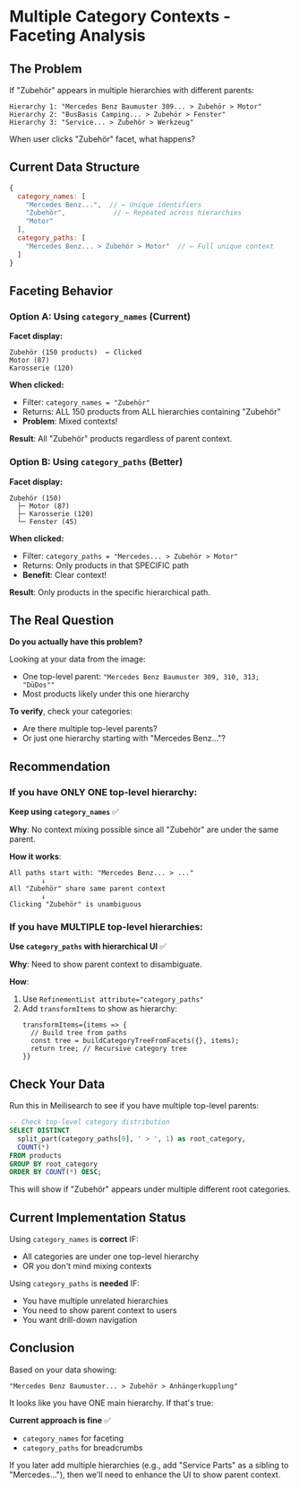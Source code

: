 # Multiple Category Contexts - Faceting Analysis

## The Problem

If "Zubehör" appears in multiple hierarchies with different parents:

```
Hierarchy 1: "Mercedes Benz Baumuster 309... > Zubehör > Motor"
Hierarchy 2: "BusBasis Camping... > Zubehör > Fenster"
Hierarchy 3: "Service... > Zubehör > Werkzeug"
```

When user clicks "Zubehör" facet, what happens?

## Current Data Structure

```javascript
{
  category_names: [
    "Mercedes Benz...",  // ← Unique identifiers
    "Zubehör",            // ← Repeated across hierarchies
    "Motor"
  ],
  category_paths: [
    "Mercedes Benz... > Zubehör > Motor"  // ← Full unique context
  ]
}
```

## Faceting Behavior

### Option A: Using `category_names` (Current)

**Facet display:**

```
Zubehör (150 products)  ← Clicked
Motor (87)
Karosserie (120)
```

**When clicked:**

- Filter: `category_names = "Zubehör"`
- Returns: ALL 150 products from ALL hierarchies containing "Zubehör"
- **Problem**: Mixed contexts!

**Result**: All "Zubehör" products regardless of parent context.

### Option B: Using `category_paths` (Better)

**Facet display:**

```
Zubehör (150)
  ├─ Motor (87)
  ├─ Karosserie (120)
  └─ Fenster (45)
```

**When clicked:**

- Filter: `category_paths = "Mercedes... > Zubehör > Motor"`
- Returns: Only products in that SPECIFIC path
- **Benefit**: Clear context!

**Result**: Only products in the specific hierarchical path.

## The Real Question

**Do you actually have this problem?**

Looking at your data from the image:

- One top-level parent: `"Mercedes Benz Baumuster 309, 310, 313; "DüDos""`
- Most products likely under this one hierarchy

**To verify**, check your categories:

- Are there multiple top-level parents?
- Or just one hierarchy starting with "Mercedes Benz..."?

## Recommendation

### If you have ONLY ONE top-level hierarchy:

**Keep using `category_names`** ✅

**Why**: No context mixing possible since all "Zubehör" are under the same parent.

**How it works**:

```
All paths start with: "Mercedes Benz... > ..."
        ↓
All "Zubehör" share same parent context
        ↓
Clicking "Zubehör" is unambiguous
```

### If you have MULTIPLE top-level hierarchies:

**Use `category_paths` with hierarchical UI** ✅

**Why**: Need to show parent context to disambiguate.

**How**:

1. Use `RefinementList attribute="category_paths"`
2. Add `transformItems` to show as hierarchy:
   ```tsx
   transformItems={items => {
     // Build tree from paths
     const tree = buildCategoryTreeFromFacets({}, items);
     return tree; // Recursive category tree
   }}
   ```

## Check Your Data

Run this in Meilisearch to see if you have multiple top-level parents:

```sql
-- Check top-level category distribution
SELECT DISTINCT
  split_part(category_paths[0], ' > ', 1) as root_category,
  COUNT(*)
FROM products
GROUP BY root_category
ORDER BY COUNT(*) DESC;
```

This will show if "Zubehör" appears under multiple different root categories.

## Current Implementation Status

Using `category_names` is **correct** IF:

- All categories are under one top-level hierarchy
- OR you don't mind mixing contexts

Using `category_paths` is **needed** IF:

- You have multiple unrelated hierarchies
- You need to show parent context to users
- You want drill-down navigation

## Conclusion

Based on your data showing:

```
"Mercedes Benz Baumuster... > Zubehör > Anhängerkupplung"
```

It looks like you have ONE main hierarchy. If that's true:

**Current approach is fine** ✅

- `category_names` for faceting
- `category_paths` for breadcrumbs

If you later add multiple hierarchies (e.g., add "Service Parts" as a sibling to "Mercedes..."), then we'll need to enhance the UI to show parent context.
